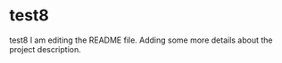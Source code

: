 # test8
test8
I am editing the README file. Adding some more details about the project description.
